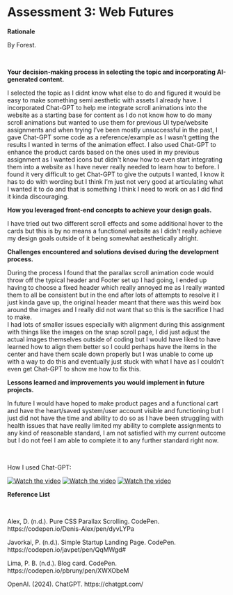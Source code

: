 <h1>Assessment 3: Web Futures</h1>
<p><strong>Rationale</strong></p>
<p>By Forest.</p>
<br>
<p><strong>Your decision-making process in selecting the topic and incorporating AI-generated content.</strong></p>
<p>I selected the topic as I didnt know what else to do and figured it would be easy to make something semi aesthetic with assets I already have. I incorporated Chat-GPT to help me integrate scroll animations into the website as a starting base for content as I do not know how to do many scroll animations but wanted to use them for previous UI type/website assignments and when trying I’ve been mostly unsuccessful in the past, I gave Chat-GPT some code as a reference/example as I wasn’t getting the results I wanted in terms of the animation effect. I also used Chat-GPT to enhance the product cards based on the ones used in my previous assignment as I wanted icons but didn't know how to even start integrating them into a website as I have never really needed to learn how to before. I found it very difficult to get Chat-GPT to give the outputs I wanted, I know it has to do with wording but I think I’m just not very good at articulating what I wanted it to do and that is something I think I need to work on as I did find it kinda discouraging.</p> 
<p><strong>How you leveraged front-end concepts to achieve your design goals.</strong></p>
<p>I have tried out two different scroll effects and some additional hover to the cards but this is by no means a functional website as I didn't really achieve my design goals outside of it being somewhat aesthetically alright.</p>
<p><strong>Challenges encountered and solutions devised during the development process.</strong></p>
<p>During the process I found that the parallax scroll animation code would throw off the typical header and Footer set up I had going, I ended up having to choose a fixed header which really annoyed me as I really wanted them to all be consistent but in the end after lots of attempts to resolve it I just kinda gave up, the original header meant that there was this weird box around the images and I really did not want that so this is the sacrifice I had to make. 
  <br>I had lots of smaller issues especially with alignment during this assignment with things like the images on the snap scroll page, I did just adjust the actual images themselves outside of coding but I would have liked to have learned how to align them better so I could perhaps have the items in the center and have them scale down properly but I was unable to come up with a way to do this and eventually just stuck with what I have as I couldn’t even get Chat-GPT to show me how to fix this.</p>
<p><strong>Lessons learned and improvements you would implement in future projects.</strong></p>
<p>In future I would have hoped to make product pages and a functional cart and have the heart/saved system/user account visible and functioning but I just did not have the time and ability to do so as I have been struggling with health issues that have really limited my ability to complete assignments to any kind of reasonable standard, I am not satisfied with my current outcome but I do not feel I am able to complete it to any further standard right now.</p>
<br>
<p>How I used Chat-GPT:</p>


[![Watch the video](https://cdn.glitch.global/18595e04-8ce4-4760-a22d-544429cc1ce8/Screenshot%202024-07-05%20004152.png?v=1720104359320)](https://youtu.be/hQgey96_5N4)
[![Watch the video](https://cdn.glitch.global/18595e04-8ce4-4760-a22d-544429cc1ce8/Screenshot%202024-07-05%20004126.png?v=1720104348466)](https://youtu.be/uZDcRw3tnp4)
[![Watch the video](https://cdn.glitch.global/18595e04-8ce4-4760-a22d-544429cc1ce8/Screenshot%202024-07-05%20004056.png?v=1720104332688)](https://youtu.be/7nvm0ea8_YI)
<br>
<p><strong>Reference List</strong></p>
<br>
<p>Alex, D. (n.d.). Pure CSS Parallax Scrolling. CodePen. https://codepen.io/Denis-Alex/pen/dyvLYPa</p>
<p>Javorkai, P. (n.d.). Simple Startup Landing Page. CodePen. https://codepen.io/javpet/pen/QqMWgd#</p>
<p>Lima, P. B. (n.d.). Blog card. CodePen. https://codepen.io/pbruny/pen/XWXObeM</p>
<p>OpenAI. (2024). ChatGPT. https://chatgpt.com/</p>